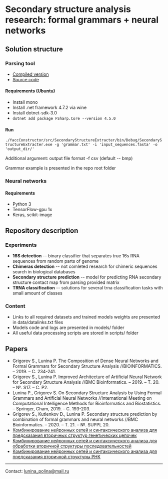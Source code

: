 # Secondary structure analysis research: formal grammars + neural networks


## Solution structure


### Parsing tool

* [Compiled version](https://mega.nz/file/dSw0hB6I#deVhTgQDbV6LAPS8tRKZr_2L6az3i8fd8ey_IextiYo)
* [Source code](https://github.com/YaccConstructor/YaccConstructor/tree/Rider)


#### Requirements (Ubuntu)

* Install mono
* Install .net framework 4.7.2 via wine
* Install dotnet-sdk-3.0
* `dotnet add package FSharp.Core --version 4.5.0`


#### Run

`./YaccConstructor/src/SecondaryStructureExtracter/bin/Debug/SecondaryStructureExtracter.exe -g 'grammar.txt' -i 'input_sequences.fasta' -o 'output_dir/'`

Additional argument: output file format -f csv (default -- bmp)

Grammar example is presented in the repo root folder


### Neural networks


#### Requirements

* Python 3
* TensorFlow-gpu 1x
* Keras, scikit-image


## Repository description


### Experiments

* **16S detection** -- binary classifier that separates true 16s RNA sequences from random parts of genome
* **Chimeras detection** -- not comleted research for chimeric sequences search in biological databases
* **Secondary structure prediction** -- model for predicting RNA secondary structure contact map from parsing provided matrix
* **TRNA classification** -- solutions for several trna classification tasks with small amount of classes


### Content

* Links to all required datasets and trained models weights are presented in data/datalinks.txt files 
* Models code and logs are presented in models/ folder
* All useful data processing scripts are stored in scripts/ folder


## Papers

* Grigorev S., Lunina P. The Composition of Dense Neural Networks and Formal Grammars for Secondary Structure Analysis //BIOINFORMATICS. – 2019. – С. 234-241.
* Grigorev S., Lunina P. Improved Architecture of Artificial Neural Network for Secondary Structure Analysis //BMC Bioinformatics. – 2019. – Т. 20. – №. S17. – С. P2.
* Lunina P., Grigorev S. On Secondary Structure Analysis by Using Formal Grammars and Artificial Neural Networks //International Meeting on Computational Intelligence Methods for Bioinformatics and Biostatistics. – Springer, Cham, 2019. – С. 193-203.
* Grigorev S., Kutlenkov D., Lunina P. Secondary structure prediction by combination of formal grammars and neural networks //BMC Bioinformatics. – 2020. – Т. 21. – №. SUPPL 20.
* [Комбинирование нейронных сетей и синтаксического анализа для предсказания вторичных структур генетических цепочек](https://github.com/YaccConstructor/articles/blob/master/2020/diploma/LuninaPolina/text/diploma.pdf)
* [Комбинирование нейронных сетей и синтаксического анализа для обработки вторичной структуры последовательностей](https://github.com/YaccConstructor/articles/blob/master/2019/diploma/Polina%20Lunina/diploma.pdf)
* [Комбинирование нейронных сетей и синтаксического анализа для предсказания вторичной структуры РНК](https://github.com/YaccConstructor/articles/tree/master/2021/diploma/Polina%20Lunina)


-----
Contact: lunina_polina@mail.ru
